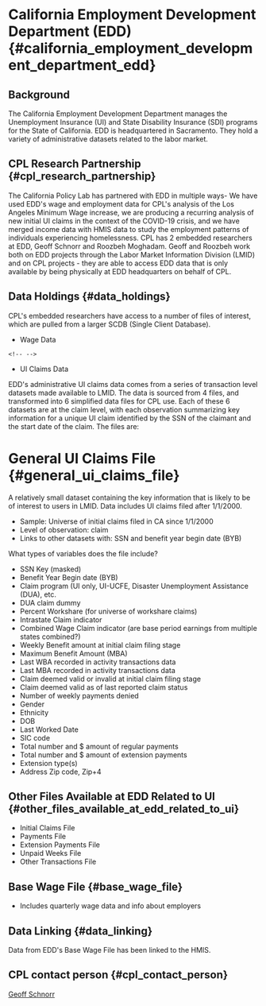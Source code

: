 # California Employment Development Department (EDD) {#california_employment_development_department_edd}

## Background

The California Employment Development Department manages the
Unemployment Insurance (UI) and State Disability Insurance (SDI)
programs for the State of California. EDD is headquartered in
Sacramento. They hold a variety of administrative datasets related to
the labor market.

## CPL Research Partnership {#cpl_research_partnership}

The California Policy Lab has partnered with EDD in multiple ways- We
have used EDD\'s wage and employment data for CPL\'s analysis of the Los
Angeles Minimum Wage increase, we are producing a recurring analysis of
new initial UI claims in the context of the COVID-19 crisis, and we have
merged income data with HMIS data to study the employment patterns of
individuals experiencing homelessness. CPL has 2 embedded researchers at
EDD, Geoff Schnorr and Roozbeh Moghadam. Geoff and Roozbeh work both on
EDD projects through the Labor Market Information Division (LMID) and on
CPL projects - they are able to access EDD data that is only available
by being physically at EDD headquarters on behalf of CPL.

## Data Holdings {#data_holdings}

CPL\'s embedded researchers have access to a number of files of
interest, which are pulled from a larger SCDB (Single Client Database).

-   Wage Data

```{=html}
<!-- -->
```
-   UI Claims Data

EDD\'s administrative UI claims data comes from a series of transaction
level datasets made available to LMID. The data is sourced from 4 files,
and transformed into 6 simplified data files for CPL use. Each of these
6 datasets are at the claim level, with each observation summarizing key
information for a unique UI claim identified by the SSN of the claimant
and the start date of the claim. The files are:

# General UI Claims File {#general_ui_claims_file}

A relatively small dataset containing the key information that is likely
to be of interest to users in LMID. Data includes UI claims filed after
1/1/2000.

-   Sample: Universe of initial claims filed in CA since 1/1/2000
-   Level of observation: claim
-   Links to other datasets with: SSN and benefit year begin date (BYB)

What types of variables does the file include?

-   SSN Key (masked)
-   Benefit Year Begin date (BYB)
-   Claim program (UI only, UI-UCFE, Disaster Unemployment Assistance
    (DUA), etc.
-   DUA claim dummy
-   Percent Workshare (for universe of workshare claims)
-   Intrastate Claim indicator
-   Combined Wage Claim indicator (are base period earnings from
    multiple states combined?)
-   Weekly Benefit amount at initial claim filing stage
-   Maximum Benefit Amount (MBA)
-   Last WBA recorded in activity transactions data
-   Last MBA recorded in activity transactions data
-   Claim deemed valid or invalid at initial claim filing stage
-   Claim deemed valid as of last reported claim status
-   Number of weekly payments denied
-   Gender
-   Ethnicity
-   DOB
-   Last Worked Date
-   SIC code
-   Total number and \$ amount of regular payments
-   Total number and \$ amount of extension payments
-   Extension type(s)
-   Address Zip code, Zip+4

## Other Files Available at EDD Related to UI {#other_files_available_at_edd_related_to_ui}

-   Initial Claims File
-   Payments File
-   Extension Payments File
-   Unpaid Weeks File
-   Other Transactions File

## Base Wage File {#base_wage_file}

-   Includes quarterly wage data and info about employers

## Data Linking {#data_linking}

Data from EDD\'s Base Wage File has been linked to the HMIS.

## CPL contact person {#cpl_contact_person}

[Geoff Schnorr](mailto:geoffrey.schnoor@edd.ca.gov)